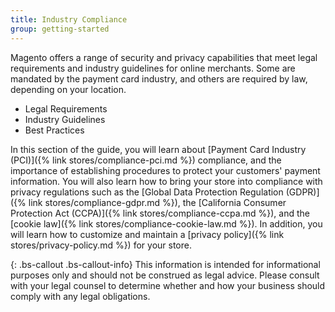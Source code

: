 ```yaml
---
title: Industry Compliance
group: getting-started
---
```


Magento offers a range of security and privacy capabilities that meet legal requirements and industry guidelines for online merchants. Some are mandated by the payment card industry, and others are required by law, depending on your location.

- Legal Requirements
- Industry Guidelines
- Best Practices

In this section of the guide, you will learn about [Payment Card Industry (PCI)]({% link stores/compliance-pci.md %}) compliance, and the importance of establishing procedures to protect your customers' payment information. You will also learn how to bring your store into compliance with privacy regulations such as the [Global Data Protection Regulation (GDPR)]({% link stores/compliance-gdpr.md %}), the [California Consumer Protection Act (CCPA)]({% link stores/compliance-ccpa.md %}), and the [cookie law]({% link stores/compliance-cookie-law.md %}). In addition, you will learn how to customize and maintain a [privacy policy]({% link stores/privacy-policy.md %}) for your store.

{: .bs-callout .bs-callout-info}
This information is intended for informational purposes only and should not be construed as legal advice. Please consult with your legal counsel to determine whether and how your business should comply with any legal obligations.
